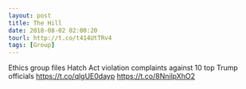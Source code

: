 ```yaml
---
layout: post
title: The Hill
date: 2018-08-02 02:00:20
tourl: http://t.co/t414UtTRv4
tags: [Group]
---
```

Ethics group files Hatch Act violation complaints against 10 top Trump officials https://t.co/qlgUE0dayp https://t.co/8NnilpXhO2